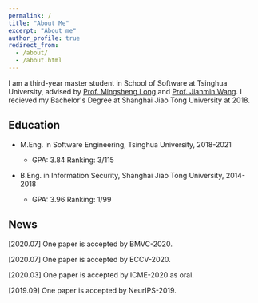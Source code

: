 ```yaml
---
permalink: /
title: "About Me"
excerpt: "About me"
author_profile: true
redirect_from: 
  - /about/
  - /about.html
---
```


I am a third-year master student in School of Software at Tsinghua University, advised by [Prof. Mingsheng Long](http://ise.thss.tsinghua.edu.cn/~mlong/) and [Prof. Jianmin Wang](https://scholar.google.com/citations?user=MiovcboAAAAJ&hl=zh-CN). I recieved my Bachelor's Degree at Shanghai Jiao Tong University at 2018.

Education
------
* M.Eng. in Software Engineering, Tsinghua University, 2018-2021
  * GPA: 3.84  Ranking: 3/115

* B.Eng. in Information Security, Shanghai Jiao Tong University, 2014-2018
  * GPA: 3.96  Ranking: 1/99


News
------
[2020.07] One paper is accepted by BMVC-2020. 

[2020.07] One paper is accepted by ECCV-2020.

[2020.03] One paper is accepted by ICME-2020 as oral.

[2019.09] One paper is accepted by NeurIPS-2019.

